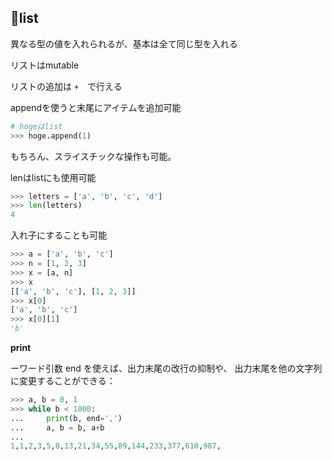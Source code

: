 ## list

異なる型の値を入れられるが、基本は全て同じ型を入れる

リストはmutable

リストの追加は `+`　で行える

appendを使うと末尾にアイテムを追加可能

```python
# hogeはlist
>>> hoge.append(1)
```

もちろん、スライスチックな操作も可能。

lenはlistにも使用可能

```python
>>> letters = ['a', 'b', 'c', 'd']
>>> len(letters)
4 
```

入れ子にすることも可能

```python
>>> a = ['a', 'b', 'c']
>>> n = [1, 2, 3]
>>> x = [a, n]
>>> x
[['a', 'b', 'c'], [1, 2, 3]]
>>> x[0]
['a', 'b', 'c']
>>> x[0][1]
'b' 
```


__print__

ーワード引数 end を使えば、出力末尾の改行の抑制や、
出力末尾を他の文字列に変更することができる： 

```python
>>> a, b = 0, 1 
>>> while b < 1000: 
...     print(b, end=',') 
...     a, b = b, a+b 
... 
1,1,2,3,5,8,13,21,34,55,89,144,233,377,610,987,
```